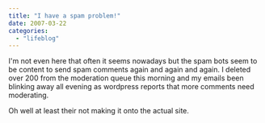 ```yaml
---
title: "I have a spam problem!"
date: 2007-03-22
categories: 
  - "lifeblog"
---
```


I'm not even here that often it seems nowadays but the spam bots seem to be content to send spam comments again and again and again. I deleted over 200 from the moderation queue this morning and my emails been blinking away all evening as wordpress reports that more comments need moderating.

Oh well at least their not making it onto the actual site.
